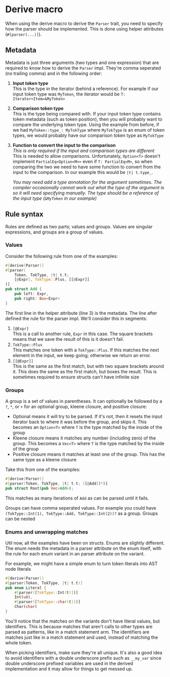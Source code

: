 # Derive macro

When using the derive macro to derive the `Parser` trait, you need to specify how the parser should be implemented. This is done using helper attributes (`#[parser(...)]`).

## Metadata

Metadata is just three arguments (two types and one expression) that are required to know how to derive the `Parser` impl. They're comma seperated (no trailing comma) and in the following order:
1. **Input token type**\
    This is the type in the iterator (behind a reference). For example if our input token type was `MyToken`, the iterator would be `T: Iterator<Item=&MyToken>`
2. **Comparison token type**\
    This is the type being compared with. If your input token type contains token metadata (such as token position), then you will probably want to compare the underlying token type. Using the example from before, if we had `MyToken::type_: MyTokType` where `MyTokType` is an enum of token types, we would probably have our comparison token type as `MyTokType`
3. **Function to convert the input to the comparison**\
   _This is only required if the input and comparison types are different_  
    This is needed to allow comparisons. Unfortunately, `Option<T>` doesn't implement `PartialEq<Option<M>>` even if `T: PartialEq<M>`, so when comparing the two we need to have some function to convert from the input to the comparison. In our example this would be `|t| t.type_`.

    _You may need add a type annotation for the argument sometimes. The compiler occasionally cannot work out what the type of the argument is so it will need specifying manually. The type should be a reference of the input type (`&MyToken` in our example)_

## Rule syntax

Rules are defined as two parts; values and groups. Values are singular expressions, and groups are a group of values.

### Values

Consider the following rule from one of the examples:
```rust
#[derive(Parser)]
#[parser(
    Token, TokType, |t| t.t;
    [@Expr], TokType::Plus, [[@Expr]]
)]
pub struct Add {
    pub left: Expr,
    pub right: Box<Expr>
}
```

The first line in the helper attribute (line 3) is the metadata. The line after defined the rule for the parser impl. We'll consider this in segments:
1. `[@Expr]`\
    This is a call to another rule, `Expr` in this case. The square brackets means that we save the result of this is it doesn't fail.
2. `TokType::Plus`\
    This matches one token with a `TokType::Plus`. If this matches the next element in the input, we keep going; otherwise we return an error.
3. `[[@Expr]]`\
    This is the same as the first match, but with two square brackets around it. This does the same as the first match, but boxes the result. This is sometimes required to ensure structs can't have infinite size

### Groups

A group is a set of values in parentheses. It can optionally be followed by a `?`, `*`, or `+` for an optional group, kleene closure, and positive closure:
- Optional means it will try to be parsed. If it's not, then it resets the input iterator back to where it was before the group, and skips it. This becomes an `Option<T>` where `T` is the type matched by the inside of the group
- Kleene closure means it matches any number (including zero) of the group. This becomes a `Vec<T>` where `T` is the type matched by the inside of the group
- Positive closure means it matches at least one of the group. This has the same type as a kleene closure

Take this from one of the examples:

```rust
#[derive(Parser)]
#[parser(Token, TokType, |t| t.t; ([@Add])*)]
pub struct Root(pub Vec<Add>);
```

This matches as many iterations of `Add` as can be parsed until it fails.

Groups can have comma seperated values. For example you could have `(TokType::Int(1), TokType::Add, TokType::Int(2))?` as a group. Groups can be nested

### Enums and unwrapping matches

Util now, all the examples have been on structs. Enums are slightly different. The enum needs the metadata in a parser attribute on the enum itself, with the rule for each enum variant in an parser attribute on the variant.

For example, we might have a simple enum to turn token literals into AST node literals

```rust
#[derive(Parser)]
#[parser(Token, TokType, |t| t.t)]
pub enum Literal {
    #[parser([TokType::Int(t)])]
    Int(u8),
    #[parser([TokType::char(t)])]
    Char(char)
}
```

You'll notice that the matches on the variants don't have literal values, but identifiers. This is because matches that aren't calls to other types are parsed as patterns, like in a match statement arm. The identifiers are matches just like in a match statement and used, instead of matching the whole token.

When picking identifiers, make sure they're all unique. It's also a good idea to avoid identifiers with a double underscore prefix such as `__my_var` since double underscore prefixed variables are used in the derived implementation and it may allow for things to get messed up.
